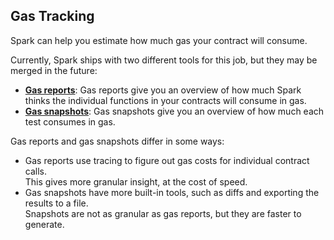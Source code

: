 ## Gas Tracking

Spark can help you estimate how much gas your contract will consume.

Currently, Spark ships with two different tools for this job, but they may be merged in the future:

- [**Gas reports**](./gas-reports.md): Gas reports give you an overview of how much Spark thinks the
  individual functions in your contracts will consume in gas.
- [**Gas snapshots**](./gas-snapshots.md): Gas snapshots give you an overview of how much
  each test consumes in gas.

Gas reports and gas snapshots differ in some ways:

- Gas reports use tracing to figure out gas costs for individual contract calls.  
  This gives more granular insight, at the cost of speed.
- Gas snapshots have more built-in tools, such as diffs and exporting the results to a file.  
  Snapshots are not as granular as gas reports, but they are faster to generate.
